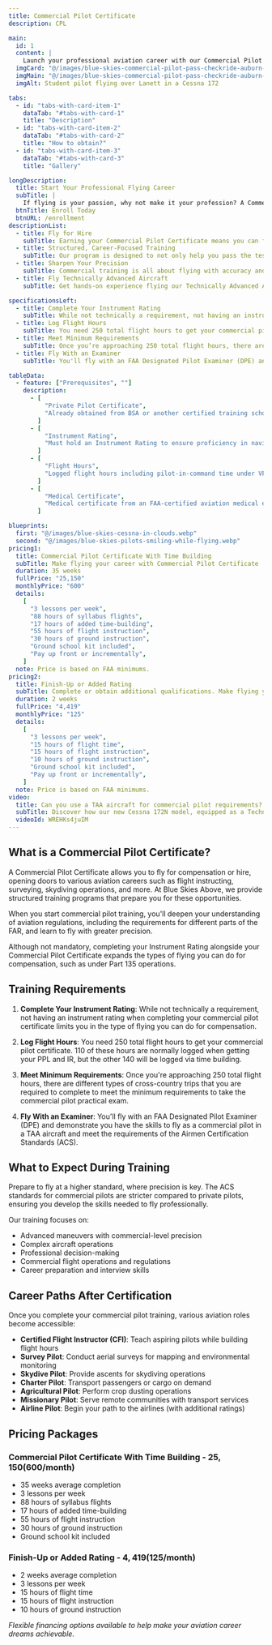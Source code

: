 ```yaml
---
title: Commercial Pilot Certificate
description: CPL

main:
  id: 1
  content: |
    Launch your professional aviation career with our Commercial Pilot Certificate training in Lanett, Alabama - the gateway to getting paid to fly.
  imgCard: "@/images/blue-skies-commercial-pilot-pass-checkride-auburn-columbus.webp"
  imgMain: "@/images/blue-skies-commercial-pilot-pass-checkride-auburn-columbus.webp"
  imgAlt: Student pilot flying over Lanett in a Cessna 172

tabs:
  - id: "tabs-with-card-item-1"
    dataTab: "#tabs-with-card-1"
    title: "Description"
  - id: "tabs-with-card-item-2"
    dataTab: "#tabs-with-card-2"
    title: "How to obtain?"
  - id: "tabs-with-card-item-3"
    dataTab: "#tabs-with-card-3"
    title: "Gallery"

longDescription:
  title: Start Your Professional Flying Career
  subTitle: |
    If flying is your passion, why not make it your profession? A Commercial Pilot Certificate is your gateway to turning your flight experience into a rewarding career. Whether you're aiming to become a flight instructor, charter pilot, or pursue specialized aviation roles, this certificate is the next major milestone on your journey. At Blue Skies Above, we guide you through advanced training designed to refine your precision, decision-making, and professionalism in the cockpit. Ready to fly for a living? Enroll today and take the next step toward your career in aviation.
  btnTitle: Enroll Today
  btnURL: /enrollment
descriptionList:
  - title: Fly for Hire
    subTitle: Earning your Commercial Pilot Certificate means you can finally get paid to fly. This opens up exciting aviation career paths such as flight instructing, aerial surveying, skydiving operations, banner towing, and more. It’s your next big step toward making aviation your profession.
  - title: Structured, Career-Focused Training
    subTitle: Our program is designed to not only help you pass the test but prepare you for a career in aviation. With a proven syllabus, experienced instructors, and dedicated career support, we’ll guide you every step of the way—whether you're pursuing a job as a CFI or working toward the airlines
  - title: Sharpen Your Precision
    subTitle: Commercial training is all about flying with accuracy and control. You'll master advanced maneuvers, refine your stick-and-rudder skills, and build confidence flying to strict FAA standards. We’ll help you develop the professionalism and decision-making ability that employers look for.
  - title: Fly Technically Advanced Aircraft
    subTitle: Get hands-on experience flying our Technically Advanced Aircraft (TAA), like the Cessna 172 with G1000 avionics. Training in these modern aircraft ensures you're familiar with the systems and procedures you'll encounter in real-world commercial flying and Part 135 operations.

specificationsLeft:
  - title: Complete Your Instrument Rating
    subTitle: While not technically a requirement, not having an instrument rating when completing you commercial pilot certificate limits you in the type of flying you can do for compensation.
  - title: Log Flight Hours
    subTitle: You need 250 total flight hours to get your commercial pilot certificate. 110 of these hours are normally logged when getting your PPL and IR, but the other 140 will be logged via time building.
  - title: Meet Minimum Requirements
    subTitle: Once you’re approaching 250 total flight hours, there are different types of cross-country trips that you are required to complete to meet the minimum requirements to take the commercial pilot practical exam.
  - title: Fly With an Examiner
    subTitle: You'll fly with an FAA Designated Pilot Examiner (DPE) and demonstrate you have the skills to fly as a commercial pilot in a TAA aircraft and meet the requirements of the Airmen Certification Standards (ACS).

tableData:
  - feature: ["Prerequisites", ""]
    description:
      - [
          "Private Pilot Certificate",
          "Already obtained from BSA or another certified training school",
        ]
      - [
          "Instrument Rating",
          "Must hold an Instrument Rating to ensure proficiency in navigating under IFR",
        ]
      - [
          "Flight Hours",
          "Logged flight hours including pilot-in-command time under VFR and IFR conditions.",
        ]
      - [
          "Medical Certificate",
          "Medical certificate from an FAA-certified aviation medical examiner.",
        ]

blueprints:
  first: "@/images/blue-skies-cessna-in-clouds.webp"
  second: "@/images/blue-skies-pilots-smiling-while-flying.webp"
pricing1:
  title: Commercial Pilot Certificate With Time Building
  subTitle: Make flying your career with Commercial Pilot Certificate
  duration: 35 weeks
  fullPrice: "25,150"
  monthlyPrice: "600"
  details:
    [
      "3 lessons per week",
      "88 hours of syllabus flights",
      "17 hours of added time-building",
      "55 hours of flight instruction",
      "30 hours of ground instruction",
      "Ground school kit included",
      "Pay up front or incrementally",
    ]
  note: Price is based on FAA minimums.
pricing2:
  title: Finish-Up or Added Rating
  subTitle: Complete or obtain additional qualifications. Make flying your career.
  duration: 2 weeks
  fullPrice: "4,419"
  monthlyPrice: "125"
  details:
    [
      "3 lessons per week",
      "15 hours of flight time",
      "15 hours of flight instruction",
      "10 hours of ground instruction",
      "Ground school kit included",
      "Pay up front or incrementally",
    ]
  note: Price is based on FAA minimums.
video:
  title: Can you use a TAA aircraft for commercial pilot requirements?
  subTitle: Discover how our new Cessna 172N model, equipped as a Technically Advanced Aircraft (TAA), can help you efficiently build flight hours while meeting the necessary requirements for your commercial pilot certificate. Watch the video to learn more!
  videoId: WREHKs4juIM
---
```


## What is a Commercial Pilot Certificate?

A Commercial Pilot Certificate allows you to fly for compensation or hire, opening doors to various aviation careers such as flight instructing, surveying, skydiving operations, and more. At Blue Skies Above, we provide structured training programs that prepare you for these opportunities.

When you start commercial pilot training, you'll deepen your understanding of aviation regulations, including the requirements for different parts of the FAR, and learn to fly with greater precision.

Although not mandatory, completing your Instrument Rating alongside your Commercial Pilot Certificate expands the types of flying you can do for compensation, such as under Part 135 operations.

## Training Requirements

1. **Complete Your Instrument Rating**: While not technically a requirement, not having an instrument rating when completing your commercial pilot certificate limits you in the type of flying you can do for compensation.

2. **Log Flight Hours**: You need 250 total flight hours to get your commercial pilot certificate. 110 of these hours are normally logged when getting your PPL and IR, but the other 140 will be logged via time building.

3. **Meet Minimum Requirements**: Once you're approaching 250 total flight hours, there are different types of cross-country trips that you are required to complete to meet the minimum requirements to take the commercial pilot practical exam.

4. **Fly With an Examiner**: You'll fly with an FAA Designated Pilot Examiner (DPE) and demonstrate you have the skills to fly as a commercial pilot in a TAA aircraft and meet the requirements of the Airmen Certification Standards (ACS).

## What to Expect During Training

Prepare to fly at a higher standard, where precision is key. The ACS standards for commercial pilots are stricter compared to private pilots, ensuring you develop the skills needed to fly professionally.

Our training focuses on:

- Advanced maneuvers with commercial-level precision
- Complex aircraft operations
- Professional decision-making
- Commercial flight operations and regulations
- Career preparation and interview skills

## Career Paths After Certification

Once you complete your commercial pilot training, various aviation roles become accessible:

- **Certified Flight Instructor (CFI)**: Teach aspiring pilots while building flight hours
- **Survey Pilot**: Conduct aerial surveys for mapping and environmental monitoring
- **Skydive Pilot**: Provide ascents for skydiving operations
- **Charter Pilot**: Transport passengers or cargo on demand
- **Agricultural Pilot**: Perform crop dusting operations
- **Missionary Pilot**: Serve remote communities with transport services
- **Airline Pilot**: Begin your path to the airlines (with additional ratings)

## Pricing Packages

### Commercial Pilot Certificate With Time Building - $25,150 ($600/month)

- 35 weeks average completion
- 3 lessons per week
- 88 hours of syllabus flights
- 17 hours of added time-building
- 55 hours of flight instruction
- 30 hours of ground instruction
- Ground school kit included

### Finish-Up or Added Rating - $4,419 ($125/month)

- 2 weeks average completion
- 3 lessons per week
- 15 hours of flight time
- 15 hours of flight instruction
- 10 hours of ground instruction

_Flexible financing options available to help make your aviation career dreams achievable._
